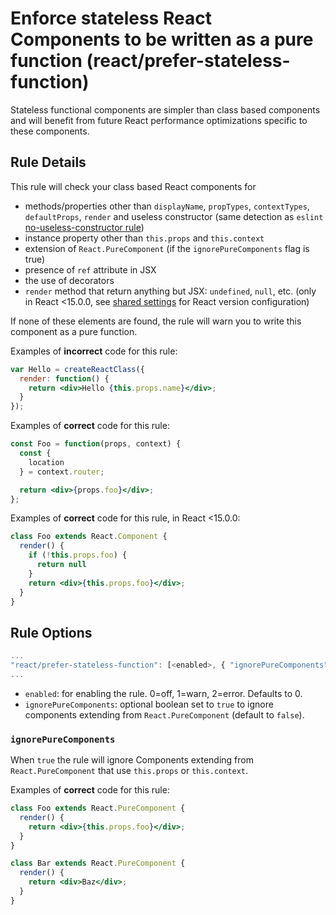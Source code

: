 # Enforce stateless React Components to be written as a pure function (react/prefer-stateless-function)

Stateless functional components are simpler than class based components and will benefit from future React performance optimizations specific to these components.

## Rule Details

This rule will check your class based React components for

* methods/properties other than `displayName`, `propTypes`, `contextTypes`, `defaultProps`, `render` and useless constructor (same detection as `eslint` [no-useless-constructor rule](https://eslint.org/docs/rules/no-useless-constructor))
* instance property other than `this.props` and `this.context`
* extension of `React.PureComponent` (if the `ignorePureComponents` flag is true)
* presence of `ref` attribute in JSX
* the use of decorators
* `render` method that return anything but JSX: `undefined`, `null`, etc. (only in React <15.0.0, see [shared settings](https://github.com/yannickcr/eslint-plugin-react/blob/master/README.md#configuration) for React version configuration)

If none of these elements are found, the rule will warn you to write this component as a pure function.

Examples of **incorrect** code for this rule:

```jsx
var Hello = createReactClass({
  render: function() {
    return <div>Hello {this.props.name}</div>;
  }
});
```

Examples of **correct** code for this rule:

```jsx
const Foo = function(props, context) {
  const {
    location
  } = context.router;

  return <div>{props.foo}</div>;
};
```

Examples of **correct** code for this rule, in React <15.0.0:

```jsx
class Foo extends React.Component {
  render() {
    if (!this.props.foo) {
      return null
    }
    return <div>{this.props.foo}</div>;
  }
}
```


## Rule Options

```js
...
"react/prefer-stateless-function": [<enabled>, { "ignorePureComponents": <ignorePureComponents> }]
...
```

* `enabled`: for enabling the rule. 0=off, 1=warn, 2=error. Defaults to 0.
* `ignorePureComponents`: optional boolean set to `true` to ignore components extending from `React.PureComponent` (default to `false`).

### `ignorePureComponents`

When `true` the rule will ignore Components extending from `React.PureComponent` that use `this.props` or `this.context`.

Examples of **correct** code for this rule:

```jsx
class Foo extends React.PureComponent {
  render() {
    return <div>{this.props.foo}</div>;
  }
}

class Bar extends React.PureComponent {
  render() {
    return <div>Baz</div>;
  }
}
```
